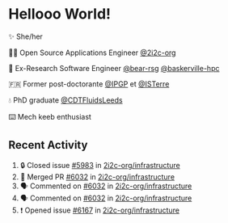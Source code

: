 # Hellooo World!

✨ She/her

👩‍💻 Open Source Applications Engineer [@2i2c-org](https://2i2c.org/)

🐻 Ex-Research Software Engineer [@bear-rsg](https://github.com/bear-rsg) [@baskerville-hpc](https://github.com/baskerville-hpc) 

🇫🇷 Former post-doctorante [@IPGP](https://github.com/IPGP) et [@ISTerre](https://www.isterre.fr/) 

💧 PhD graduate [@CDTFluidsLeeds](https://fluid-dynamics.leeds.ac.uk/) 

⌨️ Mech keeb enthusiast 

## Recent Activity 

<!--START_SECTION:activity-->
1. 🔒 Closed issue [#5983](https://github.com/2i2c-org/infrastructure/issues/5983) in [2i2c-org/infrastructure](https://github.com/2i2c-org/infrastructure)
2. 🎉 Merged PR [#6032](https://github.com/2i2c-org/infrastructure/pull/6032) in [2i2c-org/infrastructure](https://github.com/2i2c-org/infrastructure)
3. 🗣 Commented on [#6032](https://github.com/2i2c-org/infrastructure/pull/6032#issuecomment-2948616533) in [2i2c-org/infrastructure](https://github.com/2i2c-org/infrastructure)
4. 🗣 Commented on [#6032](https://github.com/2i2c-org/infrastructure/pull/6032#issuecomment-2944180023) in [2i2c-org/infrastructure](https://github.com/2i2c-org/infrastructure)
5. ❗ Opened issue [#6167](https://github.com/2i2c-org/infrastructure/issues/6167) in [2i2c-org/infrastructure](https://github.com/2i2c-org/infrastructure)
<!--END_SECTION:activity-->
